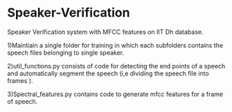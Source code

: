 # Speaker-Verification
Speaker Verification system with MFCC features on IIT Dh database.

1)Maintiain a single folder for training in which each subfolders contains the speech files belonging to single speaker.

2)util_functions.py consists of code for detecting the end points of a speech and automatically segment the speech (i,e dividing the speech file into frames ).

3)Spectral_features.py contains code to generate mfcc features for a frame of speech.
